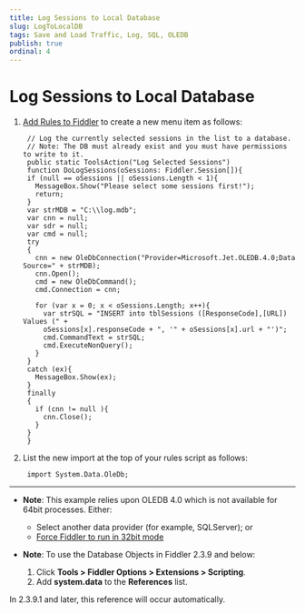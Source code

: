 ```yaml
---
title: Log Sessions to Local Database
slug: LogToLocalDB
tags: Save and Load Traffic, Log, SQL, OLEDB
publish: true
ordinal: 4
---
```


Log Sessions to Local Database
==============================

1. [Add Rules to Fiddler][1] to create a new menu item as follows:

		// Log the currently selected sessions in the list to a database.
		// Note: The DB must already exist and you must have permissions to write to it.
		public static ToolsAction("Log Selected Sessions") 
		function DoLogSessions(oSessions: Fiddler.Session[]){
		if (null == oSessions || oSessions.Length < 1){
		  MessageBox.Show("Please select some sessions first!");
		  return;
		}
		var strMDB = "C:\\log.mdb";
		var cnn = null;
		var sdr = null;
		var cmd = null;
		try
		{
		  cnn = new OleDbConnection("Provider=Microsoft.Jet.OLEDB.4.0;Data Source=" + strMDB);
		  cnn.Open();
		  cmd = new OleDbCommand();
		  cmd.Connection = cnn;

		  for (var x = 0; x < oSessions.Length; x++){
			var strSQL = "INSERT into tblSessions ([ResponseCode],[URL]) Values (" + 
			oSessions[x].responseCode + ", '" + oSessions[x].url + "')";
			cmd.CommandText = strSQL;
			cmd.ExecuteNonQuery();
		  }
		}
		catch (ex){
		  MessageBox.Show(ex);
		}
		finally
		{
		  if (cnn != null ){
			cnn.Close();
		  }
		}
		}

2. List the new import at the top of your rules script as follows:

		import System.Data.OleDb;

* * *

+ **Note**: This example relies upon OLEDB 4.0 which is not available for 64bit processes. Either:

  + Select another data provider (for example, SQLServer); or 
  + [Force Fiddler to run in 32bit mode][2]


+ **Note**: To use the Database Objects in Fiddler 2.3.9 and below:
  1. Click **Tools > Fiddler Options > Extensions > Scripting**.
  2. Add **system.data** to the **References** list.

 In 2.3.9.1 and later, this reference will occur automatically.

[1]: ../../Extend-Fiddler/AddRules.md
[2]: http://fiddler.wikidot.com/bitness
